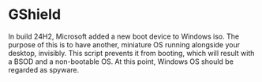 # GShield

In build 24H2, Microsoft added a new boot device to Windows iso. The purpose of this is to have another, miniature OS
running alongside your desktop, invisibly. This script prevents it from booting, which will result with a BSOD and a 
non-bootable OS.
At this point, Windows OS should be regarded as spyware.
